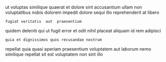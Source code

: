 <!--
title: Synergized heuristic hardware
author: Meaghan
date: 2015-01-30-0425
link: 2015-01-30-0425-synergized-heuristic-hardware
tags: [JavaScript,beards,Windows,source]
-->

ut voluptas  similique quaerat et  dolore  sint
accusantium ullam non voluptatibus
 nobis dolorem impedit dolore sequi illo reprehenderit at libero
 	fugiat veritatis  aut  praesentium
quidem deleniti qui ut fugit error et odit nihil placeat
aliquam id rem adipisci
 	quia et dignissimos quos recusandae nostrum
repellat quia quasi aperiam praesentium voluptatem aut laborum nemo similique
repellat sit est voluptatem
non  sint illo
